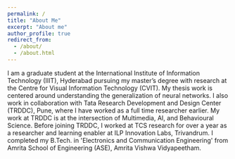 ```yaml
---
permalink: /
title: "About Me"
excerpt: "About me"
author_profile: true
redirect_from: 
  - /about/
  - /about.html
---
```

I am a graduate student at the International Institute of Information Technology (IIIT), Hyderabad pursuing my master’s degree with research at the Centre for Visual Information Technology (CVIT). My thesis work is centered around understanding the generalization of neural networks. I also work in collaboration with Tata Research Development and Design Center (TRDDC), Pune, where I have worked as a full time researcher earlier. My work at TRDDC is at the intersection of Multimedia, AI, and Behavioural Science. Before joining TRDDC, I worked at TCS research for over a year as a researcher and learning enabler at ILP Innovation Labs, Trivandrum. I completed my B.Tech. in 'Electronics and Communication Engineering' from Amrita School of Engineering (ASE), Amrita Vishwa Vidyapeetham.
